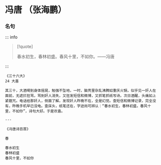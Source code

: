 # 冯唐 （张海鹏）

### 名句

::: info

> [!quote]
>
> 春水初生，春林初盛。春风十里，不如你。——冯唐

:::

```
《三十六大》
24 大喜

其三十，大酒喝到身体摇晃，勉强不坠地，一时，脑壳里杂乱沸腾如重庆火锅，似乎见一奸人在面前，无遮拦狂骂，骂到奸人消失，又狂发短信和微博，又抓笔抓纸写诗。次日酒醒，头痛如上紧箍咒。电话给那奸人，侧面了解，发现奸人昨晚不在，全是幻觉。查短信和微博记录，完全没有，昨晚手机早已没电。查床头，纸笔还在，字迹尚可辨认：“春水初生，春林初盛。春风十里，不如你”，诗句大好。于是欢喜。

---

《冯唐诗百首》

春

春水初生
春林初盛
春风十里，不如你
```
